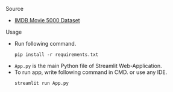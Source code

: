  Source
- [IMDB Movie 5000 Dataset](https://www.kaggle.com/carolzhangdc/imdb-5000-movie-dataset)


Usage

- Run following command.
  ```
  pip install -r requirements.txt
  ```
- `App.py` is the main Python file of Streamlit Web-Application. 
- To run app, write following command in CMD. or use any IDE.
  ```
  streamlit run App.py
  ```

